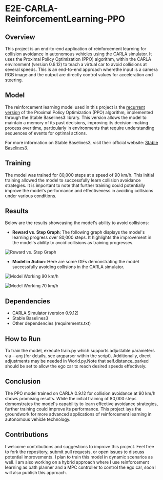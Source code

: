 # E2E-CARLA-ReinforcementLearning-PPO

## Overview

This project is an end-to-end application of reinforcement learning for collision avoidance in autonomous vehicles using the CARLA simulator. It uses the Proximal Policy Optimization (PPO) algorithm, within the CARLA environment (version 0.9.12) to teach a virtual car to avoid collisions at several speeds. This is an end-to-end approach wherethe input is a camera RGB image and the output are directly control values for acceleration and steering.

## Model

The reinforcement learning model used in this project is the [recurrent version]([https://stable-baselines3.readthedocs.io/](https://sb3-contrib.readthedocs.io/en/master/modules/ppo_recurrent.html)) of the Proximal Policy Optimization (PPO) algorithm, implemented through the Stable Baselines3 library. This  version allows the model to maintain a memory of its past decisions, improving its decision-making process over time, particularly in environments that require understanding sequences of events for optimal actions.

For more information on Stable Baselines3, visit their official website: [Stable Baselines3](https://stable-baselines3.readthedocs.io/).

## Training

The model was trained for 80,000 steps at a speed of 90 km/h. This initial training allowed the model to successfully learn collision avoidance strategies. It is important to note that further training could potentially improve the model's performance and effectiveness in avoiding collisions under various conditions.

## Results

Below are the results showcasing the model's ability to avoid collisions:

- **Reward vs. Step Graph**: The following graph displays the model's learning progress over 80,000 steps. It highlights the improvement in the model's ability to avoid collisions as training progresses.

![Reward vs. Step Graph](https://github.com/gustavomoers/E2E-CARLA-ReinforcementLearning-PPO/assets/69984472/8b3722f2-2156-4021-8175-ade4e0d5a600)

- **Model in Action**: Here are some GIFs demonstrating the model successfully avoiding collisions in the CARLA simulator.

![Model Working 90 km/h]((https://github.com/gustavomoers/E2E-CARLA-ReinforcementLearning-PPO/assets/69984472/464d9dda-9524-40d8-92f6-dbf9c9f86c3f))

![Model Working 70 km/h](https://github.com/gustavomoers/E2E-CARLA-ReinforcementLearning-PPO/assets/69984472/fdee28d5-aedf-45db-9611-18ab532d81b0)

## Dependencies

- CARLA Simulator (version 0.9.12)
- Stable Baselines3
- Other dependencies (requirements.txt)

## How to Run

To train the model, execute train.py which supports adjustable parameters via --arg (for details, see argparser within the script). Additionally, direct adjustments may be needed in World.py.Note that self.distance_parked should be set to allow the ego car to reach desired speeds effectively.


## Conclusion

The PPO model trained on CARLA 0.9.12 for collision avoidance at 90 km/h shows promising results. While the initial training of 80,000 steps demonstrates the model's capability to learn effective avoidance strategies, further training could improve its performance. This project lays the groundwork for more advanced applications of reinforcement learning in autonomous vehicle technology.

## Contributions

I welcome contributions and suggestions to improve this project. Feel free to fork the repository, submit pull requests, or open issues to discuss potential improvements.
I plan to train this model in dynamic scenarios as well.
I am also working on a hybrid approach where I use reinforcement learning as path planner and a MPC controller to control the ego car, soon I will also publish this approach.

